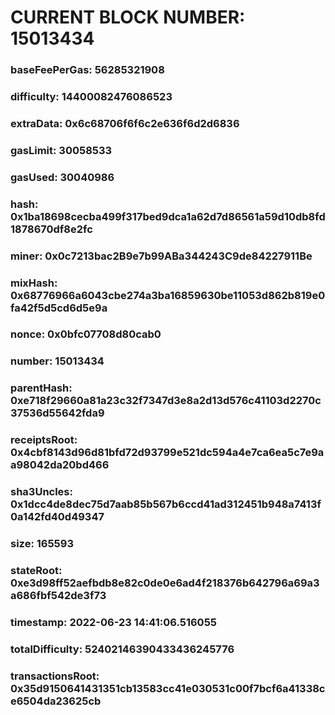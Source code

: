 # CURRENT BLOCK NUMBER: 15013434

### baseFeePerGas: 56285321908
### difficulty: 14400082476086523
### extraData: 0x6c68706f6f6c2e636f6d2d6836
### gasLimit: 30058533
### gasUsed: 30040986
### hash: 0x1ba18698cecba499f317bed9dca1a62d7d86561a59d10db8fd1878670df8e2fc
### miner: 0x0c7213bac2B9e7b99ABa344243C9de84227911Be
### mixHash: 0x68776966a6043cbe274a3ba16859630be11053d862b819e0fa42f5d5cd6d5e9a
### nonce: 0x0bfc07708d80cab0
### number: 15013434
### parentHash: 0xe718f29660a81a23c32f7347d3e8a2d13d576c41103d2270c37536d55642fda9
### receiptsRoot: 0x4cbf8143d96d81bfd72d93799e521dc594a4e7ca6ea5c7e9aa98042da20bd466
### sha3Uncles: 0x1dcc4de8dec75d7aab85b567b6ccd41ad312451b948a7413f0a142fd40d49347
### size: 165593
### stateRoot: 0xe3d98ff52aefbdb8e82c0de0e6ad4f218376b642796a69a3a686fbf542de3f73
### timestamp: 2022-06-23 14:41:06.516055
### totalDifficulty: 52402146390433436245776
### transactionsRoot: 0x35d9150641431351cb13583cc41e030531c00f7bcf6a41338ce6504da23625cb
